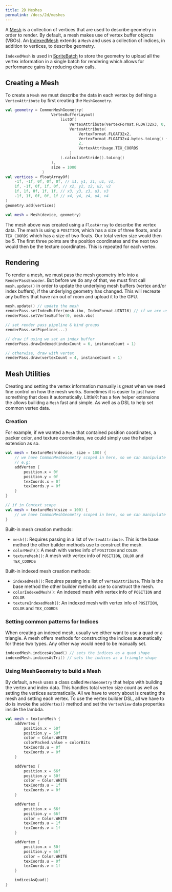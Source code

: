 ```yaml
---
title: 2D Meshes
permalink: /docs/2d/meshes
---
```


A [Mesh](https://github.com/littlektframework/littlekt/blob/master/core/src/commonMain/kotlin/com/littlekt/graphics/Mesh.kt) is a collection of vertices that are used to describe geometry in order to render. By default, a mesh makes use of vertex buffer objects (VBOs). An [IndexedMesh](https://github.com/littlektframework/littlekt/blob/master/core/src/commonMain/kotlin/com/littlekt/graphics/IndexedMesh.kt) extends a `Mesh` and uses a collection of indices, in addition to vertices, to describe geometry. 

`IndexedMesh` is used in [SpriteBatch](/docs/2d/spritebatch) to store the geometry to upload all the vertex information in a single batch for rendering which allows for performance gains by reducing draw calls.

## Creating a Mesh

To create a `Mesh` we must describe the data in each vertex by defining a `VertexAttribute` by first creating the `MeshGeometry`.

```kotlin
val geometry = CommonMeshGeometry(
                    VertexBufferLayout(
                        listOf(
                            VertexAttribute(VertexFormat.FLOAT32x3, 0, 0, VertexAttrUsage.POSITION),
                            VertexAttribute(
                                VertexFormat.FLOAT32x2,
                                VertexFormat.FLOAT32x4.bytes.toLong() + VertexFormat.FLOAT32x3.bytes.toLong(),
                                2,
                                VertexAttrUsage.TEX_COORDS
                            )
                        ).calculateStride().toLong()
                    ),
                    size = 1000
                )
val vertices = floatArrayOf(
    -1f, -1f, 0f, 0f, 0f, // x1, y1, z1, u1, v1,
    1f, -1f, 0f, 1f, 0f, // x2, y2, z2, u2, v2
    1f, 1f, 0f, 1f, 1f, // x3, y3, z3, u3, v3
    -1f, 1f, 0f, 0f, 1f // x4, y4, z4, u4, v4
)
geometry.add(vertices)

val mesh = Mesh(device, geometry)
```

The mesh above was created using a `FloatArray` to describe the vertex data. The mesh is using a `POSITION`, which has a size of three floats, and a `TEX_COORDS` which has a size of two floats. Our total vertex size would then be 5. The first three points are the position coordinates and the next two would then be the texture coordinates. This is repeated for each vertex.

## Rendering

To render a mesh, we must pass the mesh geometry info into a `RenderPassEncoder`. But before we do any of that, we must first call `mesh.update()` in order to update the underlying mesh buffers (vertex and/or index buffers), if the underlying geometry has changed. This will recreate any buffers that have ran out of room and upload it to the GPU.

```kotlin
mesh.update() // update the mesh
renderPass.setIndexBuffer(mesh.ibo, IndexFormat.UINT16) // if we are using an IndexedMesh
renderPass.setVertexBuffer(0, mesh.vbo)

// set render pass pipeline & bind groups
renderPass.setPipeline(...)

// draw if using we set an index buffer
renderPass.drawIndexed(indexCount = 6, instanceCount = 1)

// otherwise, draw with vertex
renderPass.draw(vertexCount = 4, instanceCount = 1)
```

## Mesh Utilities

Creating and setting the vertex information manually is great when we need fine control on how the mesh works. Sometimes it is easier to just have something that does it automatically. LittleKt has a few helper extensions the allows builidng a `Mesh` fast and simple. As well as a DSL to help set common vertex data.

### Creation

For example, if we wanted a `Mesh` that contained position coordinates, a packer color, and texture coordinates, we could simply use the helper extension as so.

```kotlin
val mesh = textureMesh(device, size = 100) {
    // we have CommonMeshGeometry scoped in here, so we can manipulate as we need
    // e.g:
    addVertex { 
        position.x = 0f
        position.y = 0f
        texCoords.x = 0f
        texCoords.y = 0f
    }
}

// if in Context scope
val mesh = textureMesh(size = 100) {
    // we have CommonMeshGeometry scoped in here, so we can manipulate as we need
}
```

Built-in mesh creation methods:

-   `mesh()`: Requires passing in a list of `VertexAttribute`. This is the base method the other builder methods use to construct the mesh.
-   `colorMesh()`: A mesh with vertex info of `POSITION` and `COLOR`
-   `textureMesh()`: A mesh with vertex info of `POSITION`, `COLOR` and `TEX_COORDS`


Built-in indexed mesh creation methods:

-   `indexedMesh()`: Requires passing in a list of `VertexAttribute`. This is the base method the other builder methods use to construct the mesh.
-   `colorIndexedMesh()`: An indexed mesh with vertex info of `POSITION` and `COLOR`
-   `textureIndexedMesh()`: An indexed mesh with vertex info of `POSITION`, `COLOR` and `TEX_COORDS`

### Setting common patterns for Indices

When creating an indexed mesh, usually we either want to use a quad or a triangle. A mesh offers methods for constructing the indices automatically for these two types. Any other way would need to be manually set.

```kotlin
indexedMesh.indicesAsQuad() // sets the indices as a quad shape
indexedMesh.indicesAsTri() // sets the indices as a triangle shape
```

### Using MeshGeometry to build a Mesh

By default, a `Mesh` uses a class called `MeshGeometry` that helps with building the vertex and index data. This handles total vertex size count as well as setting the vertices automatically. All we have to worry about is creating the mesh and setting each vertex. To use the vertex builder DSL, all we have to do is invoke the `addVertex()` method and set the `VertexView` data properties inside the lambda.

```kotlin
val mesh = textureMesh {
    addVertex {
        position.x = 50f
        position.y = 50f
        color = Color.WHITE
        colorPacked.value = colorBits
        texCoords.u = 0f
        texCoords.v = 0f
    }

    addVertex {
        position.x = 66f
        position.y = 50f
        color = Color.WHITE
        texCoords.u = 1f
        texCoords.v = 0f
    }

    addVertex {
        position.x = 66f
        position.y = 66f
        color = Color.WHITE
        texCoords.u = 1f
        texCoords.v = 1f
    }

    addVertex {
        position.x = 50f
        position.y = 66f
        color = Color.WHITE
        texCoords.u = 0f
        texCoords.v = 1f
    }

    indicesAsQuad()
}
```